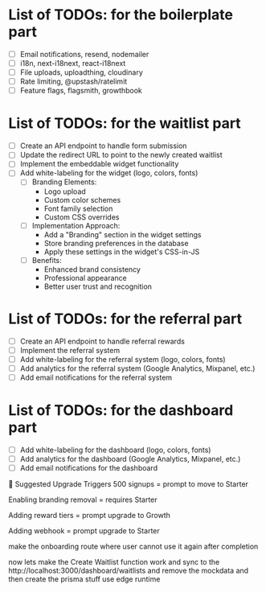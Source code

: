 # List of TODOs: for the boilerplate part

- [ ] Email notifications, resend, nodemailer
- [ ] i18n, next-i18next, react-i18next
- [ ] File uploads, uploadthing, cloudinary
- [ ] Rate limiting, @upstash/ratelimit
- [ ] Feature flags, flagsmith, growthbook

# List of TODOs: for the waitlist part
- [ ] Create an API endpoint to handle form submission
- [ ] Update the redirect URL to point to the newly created waitlist
- [ ] Implement the embeddable widget functionality
- [ ] Add white-labeling for the widget (logo, colors, fonts)
   - [ ] Branding Elements:
     - Logo upload
     - Custom color schemes
     - Font family selection
     - Custom CSS overrides
   - [ ] Implementation Approach:
     - Add a "Branding" section in the widget settings
     - Store branding preferences in the database
     - Apply these settings in the widget's CSS-in-JS
   - [ ] Benefits:
     - Enhanced brand consistency
     - Professional appearance
     - Better user trust and recognition

# List of TODOs: for the referral part
- [ ] Create an API endpoint to handle referral rewards
- [ ] Implement the referral system
- [ ] Add white-labeling for the referral system (logo, colors, fonts)
- [ ] Add analytics for the referral system (Google Analytics, Mixpanel, etc.)
- [ ] Add email notifications for the referral system

# List of TODOs: for the dashboard part
- [ ] Add white-labeling for the dashboard (logo, colors, fonts)
- [ ] Add analytics for the dashboard (Google Analytics, Mixpanel, etc.)
- [ ] Add email notifications for the dashboard

🎯 Suggested Upgrade Triggers
500 signups = prompt to move to Starter

Enabling branding removal = requires Starter

Adding reward tiers = prompt upgrade to Growth

Adding webhook = prompt upgrade to Starter

make the onboarding route where user cannot use it again after completion 

now lets make the Create Waitlist function work and sync to the http://localhost:3000/dashboard/waitlists and remove the mockdata and then create the prisma stuff use edge runtime 